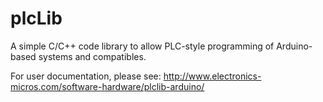 plcLib
======

A simple C/C++ code library to allow PLC-style programming of Arduino-based systems and compatibles.

For user documentation, please see: http://www.electronics-micros.com/software-hardware/plclib-arduino/
